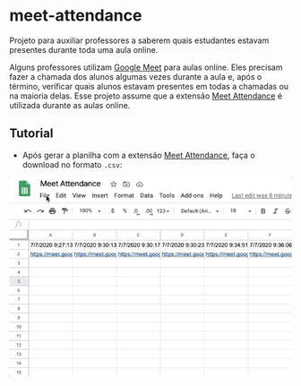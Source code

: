 # meet-attendance
Projeto para auxiliar professores a saberem quais estudantes estavam presentes durante toda uma aula online.

Alguns professores utilizam [Google Meet](https://meet.google.com/) para aulas online. Eles precisam fazer a chamada dos alunos algumas vezes durante a aula e, após o término, verificar quais alunos estavam presentes em todas a chamadas ou na maioria delas.
Esse projeto assume que a extensão [Meet Attendance](https://chrome.google.com/webstore/detail/meet-attendance/nenibigflkdikhamlnekfppbganmojlg) é utilizada durante as aulas online.

## Tutorial
- Após gerar a planilha com a extensão [Meet Attendance](https://chrome.google.com/webstore/detail/meet-attendance/nenibigflkdikhamlnekfppbganmojlg), faça o download no formato `.csv`:

![Screenshot](spreadsheet.gif)
